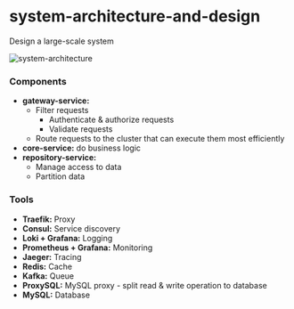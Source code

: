 # system-architecture-and-design
Design a large-scale system

![system-architecture](https://user-images.githubusercontent.com/6086297/72776741-cbedf100-3c45-11ea-8890-2b6cc1927722.png)

### Components
- **gateway-service:**
  - Filter requests
    - Authenticate & authorize requests
    - Validate requests
  - Route requests to the cluster that can execute them most efficiently 
- **core-service:** do business logic
- **repository-service:**
  - Manage access to data
  - Partition data

### Tools
- **Traefik:** Proxy
- **Consul:** Service discovery
- **Loki + Grafana:** Logging
- **Prometheus + Grafana:** Monitoring
- **Jaeger:** Tracing
- **Redis:** Cache
- **Kafka:** Queue
- **ProxySQL:** MySQL proxy - split read & write operation to database
- **MySQL:** Database
